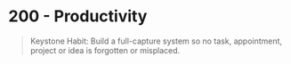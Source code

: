 # 200 - Productivity

> Keystone Habit: Build a full-capture system so no task, appointment, project or idea is forgotten or misplaced.

